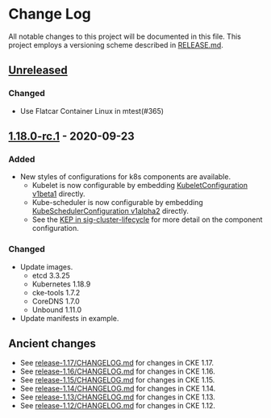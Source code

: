 # Change Log

All notable changes to this project will be documented in this file.
This project employs a versioning scheme described in [RELEASE.md](RELEASE.md#versioning).

## [Unreleased]

### Changed

- Use Flatcar Container Linux in mtest(#365)

## [1.18.0-rc.1] - 2020-09-23

### Added
- New styles of configurations for k8s components are available.
  - Kubelet is now configurable by embedding [KubeletConfiguration v1beta1](https://pkg.go.dev/k8s.io/kubelet@v0.18.9/config/v1beta1#KubeletConfiguration) directly.
  - Kube-scheduler is now configurable by embedding [KubeSchedulerConfiguration v1alpha2](https://pkg.go.dev/k8s.io/kube-scheduler@v0.18.9/config/v1alpha2#KubeSchedulerConfiguration) directly.
  - See the [KEP in sig-cluster-lifecycle](https://github.com/kubernetes/enhancements/blob/master/keps/sig-cluster-lifecycle/wgs/0014-20180707-componentconfig-api-types-to-staging.md#migration-strategy-per-component-or-k8sio-repo) for more detail on the component configuration.

### Changed
- Update images.
  - etcd 3.3.25
  - Kubernetes 1.18.9
  - cke-tools 1.7.2
  - CoreDNS 1.7.0
  - Unbound 1.11.0
- Update manifests in example.

## Ancient changes

- See [release-1.17/CHANGELOG.md](https://github.com/cybozu-go/cke/blob/release-1.17/CHANGELOG.md) for changes in CKE 1.17.
- See [release-1.16/CHANGELOG.md](https://github.com/cybozu-go/cke/blob/release-1.16/CHANGELOG.md) for changes in CKE 1.16.
- See [release-1.15/CHANGELOG.md](https://github.com/cybozu-go/cke/blob/release-1.15/CHANGELOG.md) for changes in CKE 1.15.
- See [release-1.14/CHANGELOG.md](https://github.com/cybozu-go/cke/blob/release-1.14/CHANGELOG.md) for changes in CKE 1.14.
- See [release-1.13/CHANGELOG.md](https://github.com/cybozu-go/cke/blob/release-1.13/CHANGELOG.md) for changes in CKE 1.13.
- See [release-1.12/CHANGELOG.md](https://github.com/cybozu-go/cke/blob/release-1.12/CHANGELOG.md) for changes in CKE 1.12.

[Unreleased]: https://github.com/cybozu-go/cke/compare/v1.18.0-rc.1...HEAD
[1.18.0-rc.1]: https://github.com/cybozu-go/cke/compare/v1.17.11...v1.18.0-rc.1
